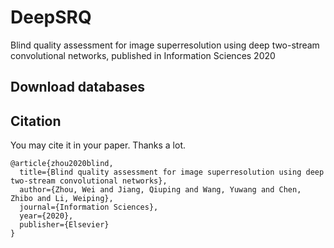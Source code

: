 # DeepSRQ
Blind quality assessment for image superresolution using deep two-stream convolutional networks, published in Information Sciences 2020

## Download databases


## Citation
You may cite it in your paper. Thanks a lot.

```
@article{zhou2020blind,
  title={Blind quality assessment for image superresolution using deep two-stream convolutional networks},
  author={Zhou, Wei and Jiang, Qiuping and Wang, Yuwang and Chen, Zhibo and Li, Weiping},
  journal={Information Sciences},
  year={2020},
  publisher={Elsevier}
}
```


